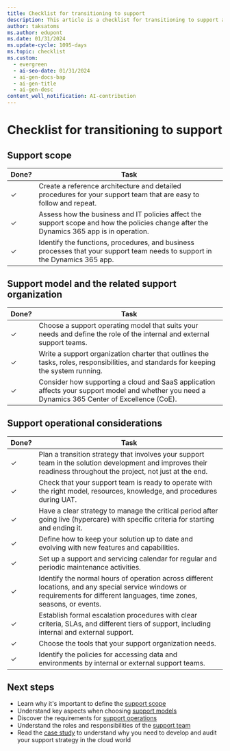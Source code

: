 ```yaml
---
title: Checklist for transitioning to support
description: This article is a checklist for transitioning to support at the end of an implementation project of a business solution. 
author: taksatoms
ms.author: edupont
ms.date: 01/31/2024
ms.update-cycle: 1095-days
ms.topic: checklist
ms.custom:
  - evergreen
  - ai-seo-date: 01/31/2024
  - ai-gen-docs-bap
  - ai-gen-title
  - ai-gen-desc
content_well_notification: AI-contribution
---
```


# Checklist for transitioning to support

## Support scope

| Done? | Task |
| ----- | ---- |
| &check; | Create a reference architecture and detailed procedures for your support team that are easy to follow and repeat. |
| &check; | Assess how the business and IT policies affect the support scope and how the policies change after the Dynamics 365 app is in operation. |
| &check; | Identify the functions, procedures, and business processes that your support team needs to support in the Dynamics 365 app. |

## Support model and the related support organization

| Done? | Task |
| ----- | ---- |
| &check; | Choose a support operating model that suits your needs and define the role of the internal and external support teams. |
| &check; | Write a support organization charter that outlines the tasks, roles, responsibilities, and standards for keeping the system running. |
| &check; | Consider how supporting a cloud and SaaS application affects your support model and whether you need a Dynamics 365 Center of Excellence (CoE). |

## Support operational considerations

| Done? | Task |
| ----- | ---- |
| &check; | Plan a transition strategy that involves your support team in the solution development and improves their readiness throughout the project, not just at the end. |
| &check; | Check that your support team is ready to operate with the right model, resources, knowledge, and procedures during UAT. |
| &check; | Have a clear strategy to manage the critical period after going live (hypercare) with specific criteria for starting and ending it. |
| &check; | Define how to keep your solution up to date and evolving with new features and capabilities. |
| &check; | Set up a support and servicing calendar for regular and periodic maintenance activities. |
| &check; | Identify the normal hours of operation across different locations, and any special service windows or requirements for different languages, time zones, seasons, or events. |
| &check; | Establish formal escalation procedures with clear criteria, SLAs, and different tiers of support, including internal and external support. |
| &check; | Choose the tools that your support organization needs. |
| &check; | Identify the policies for accessing data and environments by internal or external support teams. |

## Next steps

- Learn why it's important to define the [support scope](transition-to-support-scope.md)
- Understand key aspects when choosing [support models](transition-to-support-models.md)
- Discover the requirements for [support operations](transition-to-support-operations.md)
- Understand the roles and responsibilities of the [support team](transition-to-support-team.md)
- Read the [case study](service-solution-case-study.md) to understand why you need to develop and audit your support strategy in the cloud world
